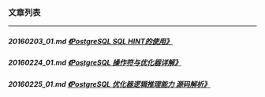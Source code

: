 ### 文章列表  
----  
##### 20160203_01.md   [《PostgreSQL SQL HINT的使用》](20160203_01.md)  
##### 20160224_01.md   [《PostgreSQL 操作符与优化器详解》](20160224_01.md)  
##### 20160225_01.md   [《PostgreSQL 优化器逻辑推理能力 源码解析》](20160225_01.md)  
